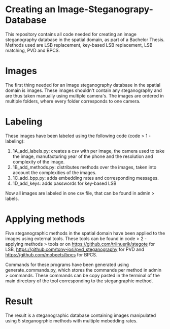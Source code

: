 # Creating an Image-Steganograpy-Database
This repository contains all code needed for creating an image steganography database in the spatial domain, as part of a Bachelor Thesis. Methods used are LSB replacement, key-based LSB replacement, LSB matching, PVD and BPCS. 

# Images
The first thing needed for an image steganography database in the spatial domain is images. These images shouldn't contain any steganography and are thus taken manually using multiple camera's. The images are ordered in multiple folders, where every folder corresponds to one camera. 

# Labeling
These images have been labeled using the following code (code > 1 - labeling):

1. 1A_add_labels.py: creates a csv with per image, the camera used to take the image, manufacturing year of the phone and the resolution and complexity of the image.
2. 1B_add_methods.py: distributes methods over the images, taken into account the complexities of the images.
3. 1C_add_bpp.py: adds embedding rates and corresponding messages.
4. 1D_add_keys: adds passwords for key-based LSB

Now all images are labeled in one csv file, that can be found in admin > labels.

# Applying methods
Five steganographic methods in the spatial domain have been applied to the images using external tools. These tools can be found in code > 2 - applying methods > tools or on https://github.com/triinuerik/stegote for LSB, https://github.com/tony-josi/pvd_steganography for PVD and https://github.com/mobeets/bpcs for BPCS.

Commands for these programs have been generated using generate_commands.py, which stores the commands per method in admin > commands. These commands can be copy pasted in the terminal of the main directory of the tool corresponding to the stegangraphic method.

# Result
The result is a steganographic database containing images manipulated using 5 steganogrphic methods with multiple mebedding rates.
